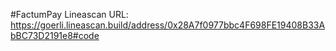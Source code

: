 #FactumPay
Lineascan URL: https://goerli.lineascan.build/address/0x28A7f0977bbc4F698FE19408B33AbBC73D2191e8#code
